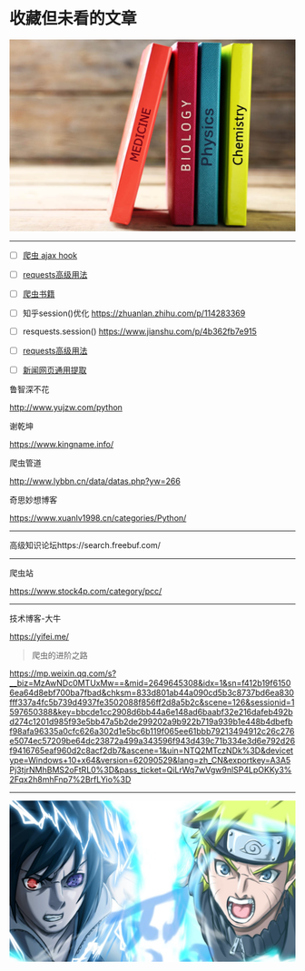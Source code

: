 # 收藏但未看的文章

![img](../%E5%9B%BE%E7%89%87/9711205e4c003182edeed83355e6f1c7.jpg)

---

- [ ] [爬虫 ajax hook](https://mp.weixin.qq.com/s?__biz=MzAwNDc0MTUxMw==&mid=2649644252&idx=1&sn=a698dfa8f024d24acba02be1253a5728&chksm=833dbc3ab44a352c8c4f39a6a184662115d565d9a9488f062ddecbb8103d0f361d5dc6a76b41&xtrack=1&scene=90&subscene=93&sessionid=1592883891&clicktime=1592883893&enterid=1592883893&ascene=56&devicetype=android-29&version=27000f3f&nettype=WIFI&abtest_cookie=AAACAA%3D%3D&lang=zh_CN&exportkey=AzbNcsTaAdhETJXvPdbdUPA%3D&pass_ticket=tdpzoo65km8yEXy38BvyUemjGvVsDUG8VTSFP5AR%2BgQ%3D&wx_header=1)
- [ ] [requests高级用法](https://www.cnblogs.com/guhao123/p/4054177.html)
- [ ] [爬虫书籍](https://re.jd.com/cps/item/12794078.html?cu=true&utm_source=www.xuyi360.com&utm_medium=tuiguang&utm_campaign=t_4742_&utm_term=3ceced9e279e4226ae748951cb4f8a84)
- [ ] 知乎session()优化  https://zhuanlan.zhihu.com/p/114283369
- [ ] resquests.session()  https://www.jianshu.com/p/4b362fb7e915
- [ ] [requests高级用法](https://www.jianshu.com/p/8a71de36eb2e)
- [ ] [新闻网页通用提取](https://www.pythonf.cn/read/36416)



鲁智深不花

http://www.yujzw.com/python

谢乾坤

https://www.kingname.info/

爬虫管道

http://www.lybbn.cn/data/datas.php?yw=266

奇思妙想博客

https://www.xuanlv1998.cn/categories/Python/

---

高级知识论坛https://search.freebuf.com/

---

爬虫站

https://www.stock4p.com/category/pcc/

---

技术博客-大牛

https://yifei.me/



> 爬虫的进阶之路

 https://mp.weixin.qq.com/s?__biz=MzAwNDc0MTUxMw==&mid=2649645308&idx=1&sn=f412b19f61506ea64d8ebf700ba7fbad&chksm=833d801ab44a090cd5b3c8737bd6ea830fff337a4fc5b739d4937fe3502088f856ff2d8a5b2c&scene=126&sessionid=1597650388&key=bbcde1cc2908d6bb44a6e148ad6baabf32e216dafeb492bd274c1201d985f93e5bb47a5b2de299202a9b922b719a939b1e448b4dbefbf98afa96335a0cfc626a302d1e5bc6b119f065ee61bbb79213494912c26c276e5074ec57209be64dc23872a499a343596f943d439c71b334e3d6e792d26f9416765eaf960d2c8acf2db7&ascene=1&uin=NTQ2MTczNDk%3D&devicetype=Windows+10+x64&version=62090529&lang=zh_CN&exportkey=A3A5Pj3tjrNMhBMS2oFtRL0%3D&pass_ticket=QiLrWq7wVgw9nlSP4LpOKKy3%2Fqx2h8mhFnp7%2BrfLYio%3D







---

![img](../%E5%9B%BE%E7%89%87/05093340_2dc409db52.jpeg)

